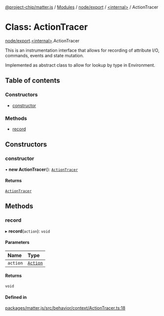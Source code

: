 [@project-chip/matter.js](../README.md) / [Modules](../modules.md) / [node/export](../modules/node_export.md) / [\<internal\>](../modules/node_export._internal_.md) / ActionTracer

# Class: ActionTracer

[node/export](../modules/node_export.md).[\<internal\>](../modules/node_export._internal_.md).ActionTracer

This is an instrumentation interface that allows for recording of attribute I/O, commands, events and state
mutation.

Implemented as abstract class to allow for lookup by type in Environment.

## Table of contents

### Constructors

- [constructor](node_export._internal_.ActionTracer-1.md#constructor)

### Methods

- [record](node_export._internal_.ActionTracer-1.md#record)

## Constructors

### constructor

• **new ActionTracer**(): [`ActionTracer`](node_export._internal_.ActionTracer-1.md)

#### Returns

[`ActionTracer`](node_export._internal_.ActionTracer-1.md)

## Methods

### record

▸ **record**(`action`): `void`

#### Parameters

| Name | Type |
| :------ | :------ |
| `action` | [`Action`](../interfaces/behavior_cluster_export._internal_.Action.md) |

#### Returns

`void`

#### Defined in

[packages/matter.js/src/behavior/context/ActionTracer.ts:18](https://github.com/project-chip/matter.js/blob/5f71eedebdb9fa54338bde320c311bb359b7455d/packages/matter.js/src/behavior/context/ActionTracer.ts#L18)
